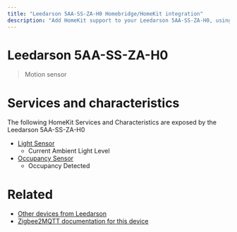 ```yaml
---
title: "Leedarson 5AA-SS-ZA-H0 Homebridge/HomeKit integration"
description: "Add HomeKit support to your Leedarson 5AA-SS-ZA-H0, using Homebridge, Zigbee2MQTT and homebridge-z2m."
---
```

<!---
This file has been GENERATED using src/docgen/docgen.ts
DO NOT EDIT THIS FILE MANUALLY!
-->
# Leedarson 5AA-SS-ZA-H0
> Motion sensor


# Services and characteristics
The following HomeKit Services and Characteristics are exposed by
the Leedarson 5AA-SS-ZA-H0

* [Light Sensor](../../sensors.md)
  * Current Ambient Light Level
* [Occupancy Sensor](../../sensors.md)
  * Occupancy Detected


# Related
* [Other devices from Leedarson](../index.md#leedarson)
* [Zigbee2MQTT documentation for this device](https://www.zigbee2mqtt.io/devices/5AA-SS-ZA-H0.html)